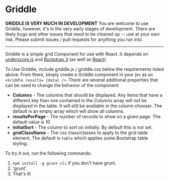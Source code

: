 Griddle
=======


**GRIDDLE IS VERY MUCH IN DEVELOPMENT**
You are welcome to use Griddle, however, it's in the very early stages of development. There are likely bugs and other issues that need to be cleaned up -- use at your own risk. Please submit issues / pull requests for anything you run into. 

----------

Griddle is a simple grid Component for use with React. It depends on [underscore.js](http://underscorejs.org/) and [Bootstrap 3](http://getbootstrap.com/) (as well as [React](http://facebook.github.io/react/)). 

To Use Griddle, include griddle.js / griddle.css below the requirements listed above. From there, simply create a Griddle component in your jsx as so `<Griddle results= {data} />`. There are several additional properties that can be used to change the behavior of the component:

- **Columns** - The columns that should be displayed. Any items that have a different key than one contained in the *Columns* array will not be displayed in the table. It will still be available in the column chooser. The default is an empty array which will show all columns.
- **resultsPerPage** - The number of records to show on a given page. The default value is 10 
- **initialSort** - The column to sort on initially. By default this is not set.   
- **gridClassName** - The css class/classes to apply to the grid table element. The default is `table` which  applies some Bootstrap table styling. 

To try it out, run the following commands: 

1. `npm install -g grunt-cli` if you don't have grunt.
2. 'grunt'
3. That's it!

